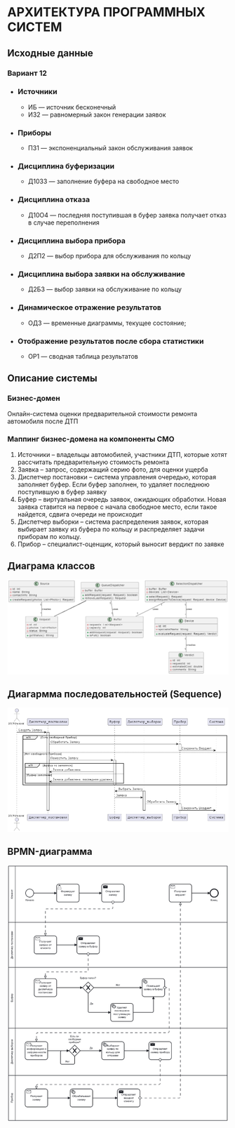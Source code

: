 # АРХИТЕКТУРА ПРОГРАММНЫХ СИСТЕМ
## Исходные данные
### Вариант 12
- ### Источники
  - ИБ — источник бесконечный
  - ИЗ2 — равномерный закон генерации заявок
- ### Приборы
  - ПЗ1 — экспоненциальный закон обслуживания заявок
- ### Дисциплина буферизации
  - Д10З3 — заполнение буфера на свободное место
- ### Дисциплина отказа
  - Д10О4 — последняя поступившая в буфер заявка получает отказ в случае переполнения
- ### Дисциплина выбора прибора
  - Д2П2 — выбор прибора для обслуживания по кольцу
- ### Дисциплина выбора заявки на обслуживание
  - Д2Б3 — выбор заявки на обслуживание по кольцу
- ### Динамическое отражение результатов
  - ОД3 — временные диаграммы, текущее состояние;
- ### Отображение результатов после сбора статистики
  - ОР1 — сводная таблица результатов
 
## Описание системы
### Бизнес-домен
Онлайн-система оценки предварительной стоимости ремонта автомобиля после ДТП
### Маппинг бизнес-домена на компоненты СМО
1.	Источники – владельцы автомобилей, участники ДТП, которые хотят рассчитать предварительную стоимость ремонта
2.	Заявка – запрос, содержащий серию фото, для оценки ущерба
3.	Диспетчер постановки – система управления очередью, которая заполняет буфер. Если буфер заполнен, то удаляет последнюю поступившую в буфер заявку 
4.	Буфер – виртуальная очередь заявок, ожидающих обработки. Новая заявка ставится на первое с начала свободное место, если такое найдется, сдвига очереди не происходит
5.	Диспетчер выборки – система распределения заявок, которая выбирает заявку из буфера по кольцу и распределяет задачи приборам по кольцу.
6.	Прибор – специалист-оценщик, который выносит вердикт по заявке

## Диаграма классов
![classes_diagram.png](https://github.com/Fesen-chel/APS/blob/main/classes_diagram.png)

## Диагармма последовательностей (Sequence)
![sequence_diagram.png](https://github.com/Fesen-chel/APS/blob/main/sequence_diagram.png)

## BPMN-диаграмма
![bpmn_diagram.png](https://github.com/Fesen-chel/APS/blob/main/bpmn_diagram.png)
